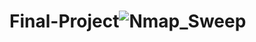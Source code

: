 # Final-Project![Nmap_Sweep](https://user-images.githubusercontent.com/79546857/129989307-48fe9d6b-1df8-4078-9627-8a8984148838.JPG)
